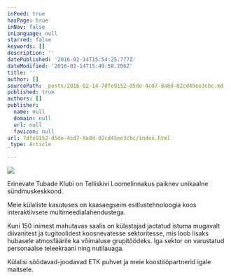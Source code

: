 ```yaml
---
inFeed: true
hasPage: true
inNav: false
inLanguage: null
starred: false
keywords: []
description: ''
datePublished: '2016-02-14T15:54:25.777Z'
dateModified: '2016-02-14T15:49:58.206Z'
title: ''
author: []
sourcePath: _posts/2016-02-14-7dfe9152-d5de-4cd7-8a8d-02cd45ee3cbc.md
published: true
authors: []
publisher:
  name: null
  domain: null
  url: null
  favicon: null
url: 7dfe9152-d5de-4cd7-8a8d-02cd45ee3cbc/index.html
_type: Article

---
```

![](https://s3-us-west-2.amazonaws.com/the-grid-img/p/dbf5a720ab1206cc83fc1eaaaab854fa9994f33f.jpg)

Erinevate Tubade Klubi on Telliskivi Loomelinnakus paiknev unikaalne sündmuskeskkond.

Meie külaliste kasutuses on kaasaegseim esitlustehnoloogia koos interaktiivsete multimeedialahendustega.

Kuni 150 inimest mahutavas saalis on külastajad jaotatud istuma mugavalt diivanitest ja tugitoolidest koosnevatesse sektoritesse, mis loob lisaks hubasele atmosfäärile ka võimaluse grupitöödeks. Iga sektor on varustatud personaalse teleekraani ning nutilauaga. 

Külalisi söödavad-joodavad ETK puhvet ja meie koostööpartnerid igale maitsele.